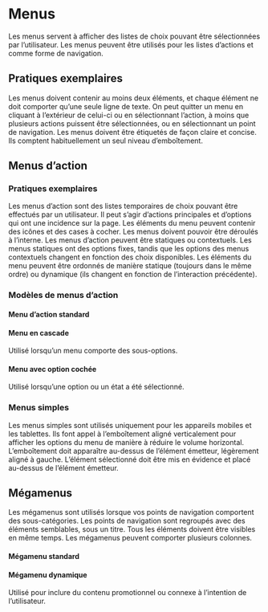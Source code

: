 # Menus
Les menus servent à afficher des listes de choix pouvant être sélectionnées par l’utilisateur. Les menus peuvent être utilisés pour les listes d’actions et comme forme de navigation.

## Pratiques exemplaires
Les menus doivent contenir au moins deux éléments, et chaque élément ne doit comporter qu’une seule ligne de texte. On peut quitter un menu en cliquant à l’extérieur de celui-ci ou en sélectionnant l’action, à moins que plusieurs actions puissent être sélectionnées, ou en sélectionnant un point de navigation. Les menus doivent être étiquetés de façon claire et concise. Ils comptent habituellement un seul niveau d’emboîtement.

## Menus d’action
### Pratiques exemplaires
Les menus d’action sont des listes temporaires de choix pouvant être effectués par un utilisateur. Il peut s’agir d’actions principales et d’options qui ont une incidence sur la page. Les éléments du menu peuvent contenir des icônes et des cases à cocher. Les menus doivent pouvoir être déroulés à l’interne.
Les menus d’action peuvent être statiques ou contextuels. Les menus statiques ont des options fixes, tandis que les options des menus contextuels changent en fonction des choix disponibles. Les éléments du menu peuvent être ordonnés de manière statique (toujours dans le même ordre) ou dynamique (ils changent en fonction de l’interaction précédente).

### Modèles de menus d’action
#### Menu d’action standard

 
#### Menu en cascade
 
Utilisé lorsqu’un menu comporte des sous-options.

#### Menu avec option cochée
 
Utilisé lorsqu’une option ou un état a été sélectionné.

### Menus simples
Les menus simples sont utilisés uniquement pour les appareils mobiles et les tablettes. Ils font appel à l’emboîtement aligné verticalement pour afficher les options du menu de manière à réduire le volume horizontal. L’emboîtement doit apparaître au-dessus de l’élément émetteur, légèrement aligné à gauche. L’élément sélectionné doit être mis en évidence et placé au-dessus de l’élément émetteur.
 
 
## Mégamenus
Les mégamenus sont utilisés lorsque vos points de navigation comportent des sous-catégories. Les points de navigation sont regroupés avec des éléments semblables, sous un titre. Tous les éléments doivent être visibles en même temps. Les mégamenus peuvent comporter plusieurs colonnes.

#### Mégamenu standard
 
#### Mégamenu dynamique
Utilisé pour inclure du contenu promotionnel ou connexe à l’intention de l’utilisateur.
 

